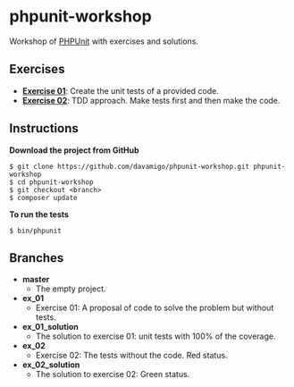 # phpunit-workshop
Workshop of [PHPUnit](https://phpunit.de/) with exercises and solutions.

## Exercises
* **[Exercise 01](docs/ex01.md)**: Create the unit tests of a provided code.
* **[Exercise 02](docs/ex02.md)**: TDD approach. Make tests first and then make the code.

## Instructions
**Download the project from GitHub**
```
$ git clone https://github.com/davamigo/phpunit-workshop.git phpunit-workshop
$ cd phpunit-workshop
$ git checkout <branch>
$ composer update
```

**To run the tests**
```
$ bin/phpunit
```

## Branches
* **master**
    * The empty project.
* **ex_01**
    * Exercise 01: A proposal of code to solve the problem but without tests.
* **ex_01_solution**
    * The solution to exercise 01: unit tests with 100% of the coverage.
* **ex_02**
    * Exercise 02: The tests without the code. Red status.
* **ex_02_solution**
    * The solution to exercise 02: Green status.

